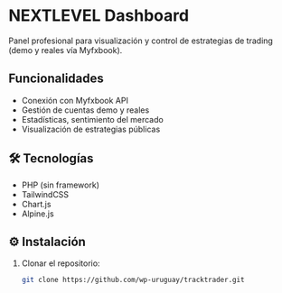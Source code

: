 # NEXTLEVEL Dashboard

Panel profesional para visualización y control de estrategias de trading (demo y reales vía Myfxbook).

##  Funcionalidades

- Conexión con Myfxbook API
- Gestión de cuentas demo y reales
- Estadísticas, sentimiento del mercado
- Visualización de estrategias públicas

## 🛠 Tecnologías

- PHP (sin framework)
- TailwindCSS
- Chart.js
- Alpine.js

## ⚙️ Instalación

1. Clonar el repositorio:
   ```bash
   git clone https://github.com/wp-uruguay/tracktrader.git

